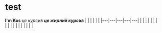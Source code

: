 # test
**I'm Kos**
*це курсив*
***це жирний курсив***
|   |   |   |   |   |
|---|---|---|---|---|
|   |   |   |   |   |
|   |   |   |   |   |
|   |   |   |   |   |
